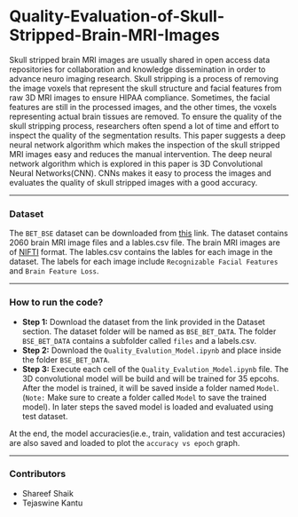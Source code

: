 # Quality-Evaluation-of-Skull-Stripped-Brain-MRI-Images
Skull stripped brain MRI images are usually shared in open
access data repositories for collaboration and knowledge dissemination in order to advance neuro imaging research. Skull
stripping is a process of removing the image voxels that represent the skull structure and facial features from raw 3D MRI
images to ensure HIPAA compliance. Sometimes, the facial
features are still in the processed images, and the other times,
the voxels representing actual brain tissues are removed. To
ensure the quality of the skull stripping process, researchers
often spend a lot of time and effort to inspect the quality of
the segmentation results. This paper suggests a deep neural
network algorithm which makes the inspection of the skull
stripped MRI images easy and reduces the manual intervention. The deep neural network algorithm which is explored
in this paper is 3D Convolutional Neural Networks(CNN).
CNNs makes it easy to process the images and evaluates the
quality of skull stripped images with a good accuracy.

---
### Dataset
The `BET_BSE` dataset can be downloaded from [this](https://dyslexia.computing.clemson.edu/BET_BSE/) link. The dataset contains 2060 brain MRI image files and a lables.csv file. The brain MRI images are of [NIFTI](https://www.google.com/url?sa=t&rct=j&q=&esrc=s&source=web&cd=&cad=rja&uact=8&ved=2ahUKEwim1OSJh-T-AhV5nGoFHQFDAOYQjBB6BAgMEAE&url=https%3A%2F%2Fnifti.nimh.nih.gov%2Fnifti-1%2F&usg=AOvVaw0VSywKKASUHDZWjCMAhcJ2) format. The lables.csv contains the lables for each image in the dataset. The labels for each image include `Recognizable Facial Features` and `Brain Feature Loss`.

---
### How to run the code?
* **Step 1:** Download the dataset from the link provided in the Dataset section. The dataset folder will be named as `BSE_BET_DATA`. The folder `BSE_BET_DATA` contains a subfolder called `files` and a labels.csv.
* **Step 2:** Download the `Quality_Evalution_Model.ipynb` and place inside the folder `BSE_BET_DATA`.
* **Step 3:** Execute each cell of the `Quality_Evalution_Model.ipynb` file. The 3D convolutional model will be build and will be trained for 35 epcohs. After the model is trained, it will be saved inside a folder named `Model`. (`Note:` Make sure to create a folder called `Model` to save the trained model). In later steps the saved model is loaded and evaluated using test dataset. 

At the end, the model accuracies(ie.e., train, validation and test accuracies) are also saved and loaded to plot the `accuracy vs epoch` graph. 

 
---

### Contributors
* Shareef Shaik
* Tejaswine Kantu
